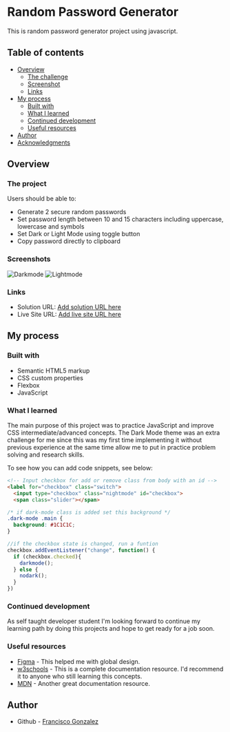 # Random Password Generator

This is random password generator project using javascript.

## Table of contents

- [Overview](#overview)
  - [The challenge](#the-challenge)
  - [Screenshot](#screenshot)
  - [Links](#links)
- [My process](#my-process)
  - [Built with](#built-with)
  - [What I learned](#what-i-learned)
  - [Continued development](#continued-development)
  - [Useful resources](#useful-resources)
- [Author](#author)
- [Acknowledgments](#acknowledgments)



## Overview

### The project

Users should be able to:

- Generate 2 secure random passwords
- Set password length between 10 and 15 characters including uppercase, lowercase and symbols
- Set Dark or Light Mode using toggle button
- Copy password directly to clipboard

### Screenshots

![Darkmode](dark.jpg)
![Lightmode](light.jpg)

### Links

- Solution URL: [Add solution URL here](https://your-solution-url.com)
- Live Site URL: [Add live site URL here](https://your-live-site-url.com)

## My process

### Built with

- Semantic HTML5 markup
- CSS custom properties
- Flexbox
- JavaScript


### What I learned

The main purpose of this project was to practice JavaScript and improve CSS intermediate/advanced concepts. The Dark Mode theme was an extra challenge for me since this was my first time implementing it without previous experience at the same time allow me to put in practice problem solving and research skills.

To see how you can add code snippets, see below:

```html
<!-- Input checkbox for add or remove class from body with an id -->
<label for="checkbox" class="switch">
  <input type="checkbox" class="nightmode" id="checkbox">
  <span class="slider"></span>
```
```css
/* if dark-mode class is added set this background */
.dark-mode .main {
  background: #1C1C1C;
}
```
```js
//if the checkbox state is changed, run a funtion
checkbox.addEventListener("change", function() {
  if (checkbox.checked){
    darkmode();
  } else {
    nodark();
  }
})
```

### Continued development

As self taught developer student I'm looking forward to continue my learning path by doing this projects and hope to get ready for a job soon.

### Useful resources

- [Figma](https://www.figma.com/) - This helped me with global design.
- [w3schools](https://www.w3schools.com/html/default.asp) - This is a complete documentation resource. I'd recommend it to anyone who still learning this concepts.
- [MDN](https://developer.mozilla.org/en-US/) - Another great documentation resource.

## Author

- Github - [Francisco Gonzalez](https://github.com/fdsantos300)
